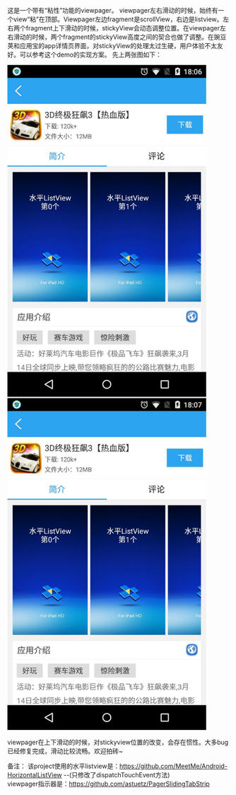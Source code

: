 这是一个带有“粘性”功能的viewpager。
viewpager左右滑动的时候，始终有一个view“粘”在顶部。Viewpager左边fragment是scrollView，右边是listview。左右两个fragment上下滑动的时候，stickyView会动态调整位置。在viewpager左右滑动的时候，两个fragment的stickyView高度之间的契合也做了调整。在豌豆荚和应用宝的app详情页界面，对stickyView的处理太过生硬，用户体验不太友好。可以参考这个demo的实现方案。
先上两张图如下：

<img src="screen1.jpg" width="450" height="750" />
<img src="screen2.jpg" width="450" height="750" />

viewpager在上下滑动的时候，对stickyview位置的改变，会存在惯性。大多bug已经修复完成，滑动比较流畅。欢迎拍砖~

备注：
该project使用的水平listview是：https://github.com/MeetMe/Android-HorizontalListView --(只修改了dispatchTouchEvent方法)<br/>
viewpager指示器是：https://github.com/astuetz/PagerSlidingTabStrip
